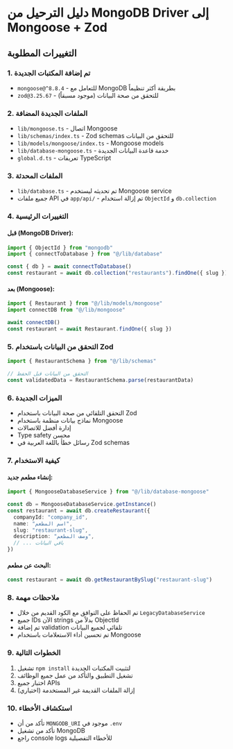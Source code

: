 # دليل الترحيل من MongoDB Driver إلى Mongoose + Zod

## التغييرات المطلوبة

### 1. تم إضافة المكتبات الجديدة
- `mongoose@^8.8.4` - للتعامل مع MongoDB بطريقة أكثر تنظيماً
- `zod@3.25.67` - للتحقق من صحة البيانات (موجود مسبقاً)

### 2. الملفات الجديدة المضافة
- `lib/mongoose.ts` - اتصال Mongoose
- `lib/schemas/index.ts` - Zod schemas للتحقق من البيانات
- `lib/models/mongoose/index.ts` - Mongoose models
- `lib/database-mongoose.ts` - خدمة قاعدة البيانات الجديدة
- `global.d.ts` - تعريفات TypeScript

### 3. الملفات المحدثة
- `lib/database.ts` - تم تحديثه ليستخدم Mongoose service
- جميع ملفات API في `app/api/` - تم إزالة استخدام `ObjectId` و `db.collection`

### 4. التغييرات الرئيسية

#### قبل (MongoDB Driver):
```typescript
import { ObjectId } from "mongodb"
import { connectToDatabase } from "@/lib/database"

const { db } = await connectToDatabase()
const restaurant = await db.collection("restaurants").findOne({ slug })
```

#### بعد (Mongoose):
```typescript
import { Restaurant } from "@/lib/models/mongoose"
import connectDB from "@/lib/mongoose"

await connectDB()
const restaurant = await Restaurant.findOne({ slug })
```

### 5. التحقق من البيانات باستخدام Zod

```typescript
import { RestaurantSchema } from "@/lib/schemas"

// التحقق من البيانات قبل الحفظ
const validatedData = RestaurantSchema.parse(restaurantData)
```

### 6. الميزات الجديدة
- التحقق التلقائي من صحة البيانات باستخدام Zod
- نماذج بيانات منظمة باستخدام Mongoose
- إدارة أفضل للاتصالات
- Type safety محسن
- رسائل خطأ باللغة العربية في Zod schemas

### 7. كيفية الاستخدام

#### إنشاء مطعم جديد:
```typescript
import { MongooseDatabaseService } from "@/lib/database-mongoose"

const db = MongooseDatabaseService.getInstance()
const restaurant = await db.createRestaurant({
  companyId: "company_id",
  name: "اسم المطعم",
  slug: "restaurant-slug",
  description: "وصف المطعم",
  // ... باقي البيانات
})
```

#### البحث عن مطعم:
```typescript
const restaurant = await db.getRestaurantBySlug("restaurant-slug")
```

### 8. ملاحظات مهمة
- تم الحفاظ على التوافق مع الكود القديم من خلال `LegacyDatabaseService`
- جميع IDs الآن strings بدلاً من ObjectId
- تم إضافة validation تلقائي لجميع البيانات
- تم تحسين أداء الاستعلامات باستخدام Mongoose

### 9. الخطوات التالية
1. تشغيل `npm install` لتثبيت المكتبات الجديدة
2. تشغيل التطبيق والتأكد من عمل جميع الوظائف
3. اختبار جميع APIs
4. إزالة الملفات القديمة غير المستخدمة (اختياري)

### 10. استكشاف الأخطاء
- تأكد من أن `MONGODB_URI` موجود في `.env`
- تأكد من تشغيل MongoDB
- راجع console logs للأخطاء التفصيلية